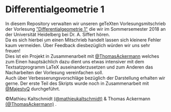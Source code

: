 # Differentialgeometrie 1
In diesem Repository verwalten wir unseren geTeXten Vorlesungsmitschrieb der Vorlesung ["Differentialgeometrie 1"](http://people.mpim-bonn.mpg.de/siffert/SS18.html) die wir im Sommersemester 2018 an der Universität Heidelberg bei Dr. A. Siffert hören. \
Da es sich hierbei um einen Mitschrieb handelt lassen sich kleinere Fehler kaum vermeiden. Über Feedback diesbezüglich würden wir uns sehr freuen! \
Dies ist ein Projekt in Zusammenarbeit mit [@ThomasAckermann](https://github.com/ThomasAckermann) welches zum Einen hauptsächlich dazu dient uns etwas intensiver mit dem Textsatzprogramm LaTeX auseinanderzusetzen und zum Anderen das Nacharbeiten der Vorlesung vereinfachen soll. \
Auch über Verbesserungsvorschläge bezüglich der Darstellung erhalten wir gerne.
Der erste Teil des Skripts wurde noch in Zusammenarbeit mit [@MajestyQ](https://github.com/MajestyQ) durchgeführt.

©Mathieu Kaltschmidt [(@mathieukaltschmidt)](https://github.com/mathieukaltschmidt) & Thomas Ackermann [(@ThomasAckermann)](https://github.com/ThomasAckermann)  .
